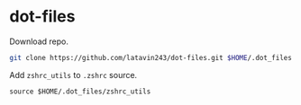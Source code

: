 # dot-files

Download repo.
```bash
git clone https://github.com/latavin243/dot-files.git $HOME/.dot_files
```

Add `zshrc_utils` to `.zshrc` source.
```shell
source $HOME/.dot_files/zshrc_utils
```
